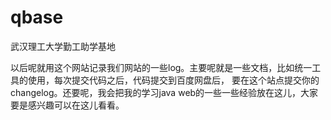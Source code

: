qbase
=====

武汉理工大学勤工助学基地

以后呢就用这个网站记录我们网站的一些log。主要呢就是一些文档，比如统一工具的使用，每次提交代码之后，代码提交到百度网盘后，
要在这个站点提交你的changelog。还要呢，我会把我的学习java web的一些一些经验放在这儿，大家要是感兴趣可以在这儿看看。
